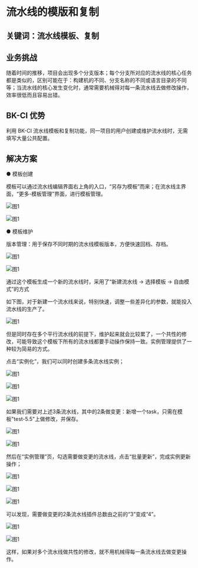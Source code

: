 # 流水线的模版和复制


## 关键词：流水线模板、复制

## 业务挑战

随着时间的推移，项目会出现多个分支版本；每个分支所对应的流水线的核心任务都是类似的，区别可能在于：构建机的不同、分支名称的不同或语言目录的不同等；当流水线的核心发生变化时，通常需要机械得对每一条流水线去做修改操作，效率很低而且容易出错。

## BK-CI 优势

利用 BK-CI 流水线模板和复制功能，同一项目的用户创建或维护流水线时，无需填写大量公共配置。

## 解决方案

● 模板创建

模板可以通过流水线编辑界面右上角的入口，“另存为模板”而来；在流水线主界面，“更多-模板管理”界面，进行模板管理。

![&#x56FE;1](../../../assets/scene-Template-copy-pipeline-a.png)

![&#x56FE;1](../../../assets/scene-Template-copy-pipeline-b.png)

● 模板维护

版本管理：用于保存不同时期的流水线模板版本，方便快速回档、存档。

![&#x56FE;1](../../../assets/scene-Template-copy-pipeline-c.png)

![&#x56FE;1](../../../assets/scene-Template-copy-pipeline-d.png)

通过这个模板生成一个新的流水线时，采用了“新建流水线 -> 选择模板 -> 自由模式”的方式

如下图，对于新建一个流水线来说，特别快速，调整一些差异化的参数，就能投入流水线的生产了。

![&#x56FE;1](../../../assets/scene-Template-copy-pipeline-e.png)

但是同时存在多个平行流水线的前提下，维护起来就会比较累了，一个共性的修改，可能导致这个模板下所有的流水线都要手动操作保持一致。实例管理提供了一种较为简易的方式。

点击“实例化”，我们可以同时创建多条流水线实例；

![&#x56FE;1](../../../assets/scene-Template-copy-pipeline-f.png)

![&#x56FE;1](../../../assets/scene-Template-copy-pipeline-g.png)

![&#x56FE;1](../../../assets/scene-Template-copy-pipeline-h.png)

如果我们需要对上述3条流水线，其中的2条做变更：新增一个task，只需在模板"test-5.5"上做修改，并保存。

![&#x56FE;1](../../../assets/scene-Template-copy-pipeline-i.png)

![&#x56FE;1](../../../assets/scene-Template-copy-pipeline-j.png)

然后在“实例管理”页，勾选需要做变更的流水线，点击“批量更新”，完成实例更新操作；

![&#x56FE;1](../../../assets/scene-Template-copy-pipeline-k.png)

![&#x56FE;1](../../../assets/scene-Template-copy-pipeline-l.png)

![&#x56FE;1](../../../assets/scene-Template-copy-pipeline-m.png)

可以发现，需要做变更的2条流水线插件总数由之前的“3”变成“4”。

![&#x56FE;1](../../../assets/scene-Template-copy-pipeline-n.png)

![&#x56FE;1](../../../assets/scene-Template-copy-pipeline-o.png)

这样，如果对多个流水线做共性的修改，就不用机械得每一条流水线去做变更操作。
